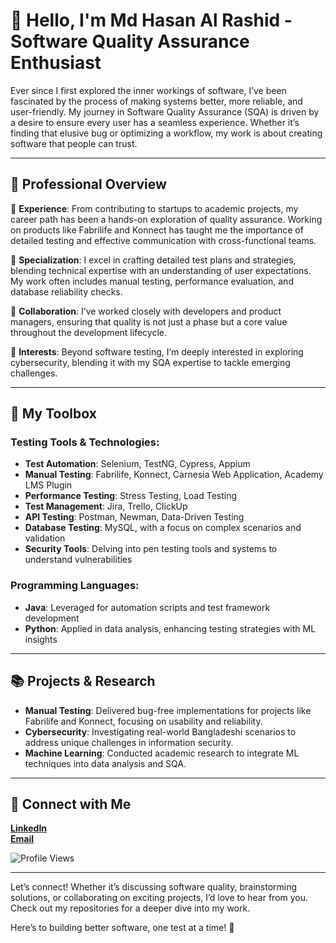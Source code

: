 # 👋 Hello, I'm Md Hasan Al Rashid - Software Quality Assurance Enthusiast

Ever since I first explored the inner workings of software, I’ve been fascinated by the process of making systems better, more reliable, and user-friendly. My journey in Software Quality Assurance (SQA) is driven by a desire to ensure every user has a seamless experience. Whether it’s finding that elusive bug or optimizing a workflow, my work is about creating software that people can trust.



---

## 🏢 Professional Overview

💼 **Experience**: From contributing to startups to academic projects, my career path has been a hands-on exploration of quality assurance. Working on products like Fabrilife and Konnect has taught me the importance of detailed testing and effective communication with cross-functional teams.

🎯 **Specialization**: I excel in crafting detailed test plans and strategies, blending technical expertise with an understanding of user expectations. My work often includes manual testing, performance evaluation, and database reliability checks.

🤝 **Collaboration**: I’ve worked closely with developers and product managers, ensuring that quality is not just a phase but a core value throughout the development lifecycle.

🔐 **Interests**: Beyond software testing, I’m deeply interested in exploring cybersecurity, blending it with my SQA expertise to tackle emerging challenges.

---

## 🔧 My Toolbox

### **Testing Tools & Technologies**:

- **Test Automation**: Selenium, TestNG, Cypress, Appium
- **Manual Testing**: Fabrilife, Konnect, Carnesia Web Application, Academy LMS Plugin
- **Performance Testing**: Stress Testing, Load Testing
- **Test Management**: Jira, Trello, ClickUp
- **API Testing**: Postman, Newman, Data-Driven Testing
- **Database Testing**: MySQL, with a focus on complex scenarios and validation
- **Security Tools**: Delving into pen testing tools and systems to understand vulnerabilities

### **Programming Languages**:

- **Java**: Leveraged for automation scripts and test framework development
- **Python**: Applied in data analysis, enhancing testing strategies with ML insights

---

## 📚 Projects & Research

- **Manual Testing**: Delivered bug-free implementations for projects like Fabrilife and Konnect, focusing on usability and reliability.
- **Cybersecurity**: Investigating real-world Bangladeshi scenarios to address unique challenges in information security.
- **Machine Learning**: Conducted academic research to integrate ML techniques into data analysis and SQA.

---

## 🤝 Connect with Me

[**LinkedIn**](https://www.linkedin.com/in/nirrjhorr)  
[**Email**](dev.mdhasan@gmail.com)


![Profile Views](https://komarev.com/ghpvc/?username=nirrjhorr=green "Profile Counter")

---

Let’s connect! Whether it’s discussing software quality, brainstorming solutions, or collaborating on exciting projects, I’d love to hear from you. Check out my repositories for a deeper dive into my work.

Here’s to building better software, one test at a time! 🌟
